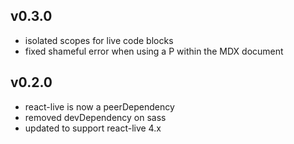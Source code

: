 ## v0.3.0

* isolated scopes for live code blocks
* fixed shameful error when using a P within the MDX document

## v0.2.0

* react-live is now a peerDependency
* removed devDependency on sass
* updated to support react-live 4.x